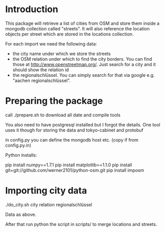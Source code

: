Introduction
============

This package will retrieve a list of cities from OSM and store them inside a mongodb collection called "streets".
It will also reference the location objects per street which are stored in the locations collection.

For each import we need the following data:

- the city name under which we store the streets
- the OSM relation under which to find the city borders. You can find those at http://www.openstreetmap.org/. Just search for a city and it should show the relation id
- the regionalschlüssel. You can simply search for that via google e.g. "aachen regionalschlüssel". 

Preparing the package
=====================

call ./prepare.sh to download all date and compile tools

You also need to have postgresql installed but I forgot the details. One tool uses it though for storing the data
and tokyo-cabinet and protobuf

in config.py you can define the mongodb host etc.
(copy if from config.py.in)

Python installs:

pip install numpy==1.7.1
pip install matplotlib==1.1.0
pip install git+git://github.com/werner2101/python-osm.git
pip install imposm


Importing city data
===================

./do_city.sh city relation regionalschlüssel

Data as above.

After that run python the script in scripts/ to merge locations and streets.
